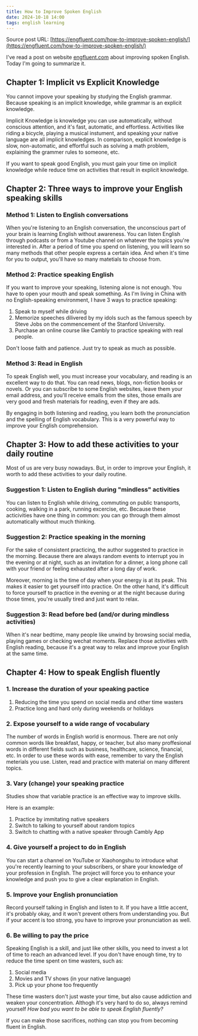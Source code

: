 ```yaml
---
title: How to Improve Spoken English
date: 2024-10-18 14:00
tags: english learning
---
```


Source post URL: [https://engfluent.com/how-to-improve-spoken-english/](https://engfluent.com/how-to-improve-spoken-english/)

I've read a post on website [engfluent.com](https://engfluent.com/) about improving spoken English. Today I'm going to summarize it.

## Chapter 1: Implicit vs Explicit Knowledge

You cannot impove your speaking by studying the English grammar. Because speaking is an implicit knowledge, while grammar is an explicit knowledge. 

Implicit Knowledge is knowledge you can use automatically, without conscious attention, and it's fast, automatic, and effortless. Activities like riding a bicycle, playing a musical instument, and speaking your native language are all implicit knowledges. In comparison, explicit knowledge is slow, non-automatic, and effortful such as solving a math problem, explaining the grammer rules to someone, etc.

If you want to speak good English, you must gain your time on implicit knowledge while reduce time on activities that result in explicit knowledge.


## Chapter 2: Three ways to improve your English speaking skills

### Method 1: Listen to English conversations

When you're listening to an English conversation, the unconscious part of your brain is learning English without  awareness. You can listen English through podcasts or from a Youtube channel on whatever the topics you're interested in. After a period of time you spend on listening, you will learn so many methods that other people express a certain idea. And when it's time for you to output, you'll have so many matetials to choose from.

### Method 2: Practice speaking English

If you want to improve your speaking, listening alone is not enough. You have to open your mouth and speak something. As I'm living in China with no English-speaking environment, I have 3 ways to practice speaking:

1. Speak to myself while driving
2. Memorize speeches dilivered by my idols such as the famous speech by Steve Jobs on the commencement of the Stanford University.
3. Purchase an online course like Cambly to practice speaking with real people.

Don't loose faith and patience. Just try to speak as much as possible.

### Method 3: Read in English

To speak English well, you must increase your vocabulary, and reading is an excellent way to do that. You can read news, blogs, non-fiction books or novels. Or you can subscribe to some English websites, leave them your email address, and you'll receive emails from the sites, those emails are very good and fresh materials for reading, even if they are ads.

By engaging in both listening and reading, you learn both the pronunciation and the spelling of English vocabulary. This is a very powerful way to improve your English comprehension.

## Chapter 3: How to add these activities to your daily routine

Most of us are very busy nowadays. But, in order to improve your English, it worth to add these activities to your daily routine.

### Suggestion 1: Listen to English during "mindless" activities

You can listen to English while driving, commuting on public transports, cooking, walking in a park, running excercise, etc. Because these acticivities have one thing in common: you can go through them almost automatically without much thinking.

### Suggestion 2: Practice speaking in the morning

For the sake of consistent practicing, the author suggested to practice in the morning. Because there are always random events to interrupt you in the evening or at night, such as an invitation for a dinner, a long phone call with your friend or feeling exhausted after a long day of work.

Moreover, morning is the time of day when your energy is at its peak. This makes it easier to get yourself into practice. On the other hand, it's difficult to force yourself to practice in the evening or at the night because during those times, you're usually tired and just want to relax.

### Suggestion 3: Read before bed (and/or during mindless activities)

When it's near bedtime, many people like unwind by browsing social media, playing games or checking wechat moments. Replace those activities with English reading, because it's a great way to relax and improve your English at the same time.

## Chapter 4: How to speak English fluently

### 1. Increase the duration of your speaking pactice

1. Reducing the time you spend on social media and other time wasters
2. Practice long and hard only during weekends or holidays

### 2. Expose yourself to a wide range of vocabulary

The number of words in English world is enormous. There are not only common words like breakfast, happy, or teacher, but also many proffesional words in different fields such as business, healthcare, science, financial, etc. In order to use these words with ease, remember to vary the English meterials you use. Listen, read and practice with material on many different topics.

### 3. Vary (change) your speaking practice

Studies show that variable practice is an effective way to improve skills.

Here is an example:

1. Practice by immitating native speakers
2. Switch to talking to yourself about random topics
3. Switch to chatting with a native speaker through Cambly App

### 4. Give yourself a project to do in English

You can start a channel on YouTube or Xiaohongshu to introduce what you're recently learning to your subscribers, or share your knowledge of your profession in English. The project will force you to enhance your knowledge and push you to give a clear explanation in English.

### 5. Improve your English pronunciation

Record yourself talking in English and listen to it. If you have a little accent, it's probably okay, and it won't prevent others from understanding you. But if your accent is too strong, you have to improve your pronunciation as well.

### 6. Be willing to pay the price

Speaking English is a skill, and just like other skills, you need to invest a lot of time to reach an advanced level. If you don't have enough time, try to reduce the time spent on time wasters, such as:

1. Social media
2. Movies and TV shows (in your native language)
3. Pick up your phone too frequently

These time wasters don't just waste your time, but also cause addiction and weaken your concentration. Althogh it's very hard to do so, always remind yourself *How bad you want to be able to speak English fluently?*

If you can make those sacrifices, nothing can stop you from becoming fluent in English.
